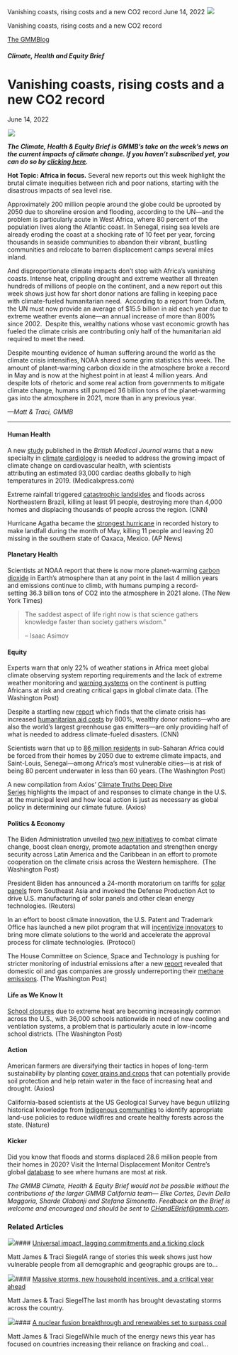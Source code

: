 



Vanishing coasts, rising costs and a new CO2 record
June 14, 2022
![](data:image/gif;base64,R0lGODlhAQABAAAAACH5BAEKAAEALAAAAAABAAEAAAICTAEAOw==)![](https://www.gmmb.com/wp-content/uploads/2022/06/Picture-Today.png)



Vanishing coasts, rising costs and a new CO2 record





 [The GMMBlog](/blog/)



##### Climate, Health and Equity Brief

 Vanishing coasts, rising costs and a new CO2 record
===================================================


June 14, 2022



![](data:image/gif;base64,R0lGODlhAQABAAAAACH5BAEKAAEALAAAAAABAAEAAAICTAEAOw==)![](https://www.gmmb.com/wp-content/uploads/2022/06/Picture-Today-552x552.png) 


***The Climate, Health & Equity Brief is GMMB’s take on the week’s news on the current impacts of climate change. If you haven’t subscribed yet, you can do so by [clicking here](https://mailchimp.us4.list-manage.com/subscribe?u=f2f8c4bdabe1a2a83f914e813&id=4a13a601e2).***


**Hot Topic:** **Africa in focus.** Several new reports out this week highlight the brutal climate inequities between rich and poor nations, starting with the disastrous impacts of sea level rise.


Approximately 200 million people around the globe could be uprooted by 2050 due to shoreline erosion and flooding, according to the UN—and the problem is particularly acute in West Africa, where 80 percent of the population lives along the Atlantic coast. In Senegal, rising sea levels are already eroding the coast at a shocking rate of 10 feet per year, forcing thousands in seaside communities to abandon their vibrant, bustling communities and relocate to barren displacement camps several miles inland.


And disproportionate climate impacts don’t stop with Africa’s vanishing coasts. Intense heat, crippling drought and extreme weather all threaten hundreds of millions of people on the continent, and a new report out this week shows just how far short donor nations are falling in keeping pace with climate-fueled humanitarian need.  According to a report from Oxfam, the UN must now provide an average of $15.5 billion in aid each year due to extreme weather events alone—an annual increase of more than 800% since 2002.  Despite this, wealthy nations whose vast economic growth has fueled the climate crisis are contributing only half of the humanitarian aid required to meet the need.


Despite mounting evidence of human suffering around the world as the climate crisis intensifies, NOAA shared some grim statistics this week. The amount of planet-warming carbon dioxide in the atmosphere broke a record in May and is now at the highest point in at least 4 million years. And despite lots of rhetoric and some real action from governments to mitigate climate change, humans still pumped 36 billion tons of the planet-warming gas into the atmosphere in 2021, more than in any previous year.


*—Matt & Traci, GMMB*




---


#### Human Health


A new [study](https://gh.bmj.com/content/7/6/e008860 "https://gh.bmj.com/content/7/6/e008860") published in the *British Medical Journal* warns that a new specialty in [climate cardiology](https://medicalxpress.com/news/2022-05-climate-cardiology-specialty-tackle-links.html "https://medicalxpress.com/news/2022-05-climate-cardiology-specialty-tackle-links.html") is needed to address the growing impact of climate change on cardiovascular health, with scientists attributing an estimated 93,000 cardiac deaths globally to high temperatures in 2019. (Medicalxpress.com)


Extreme rainfall triggered [catastrophic landslides](https://www.cnn.com/2022/05/29/americas/brazil-rain-deaths-intl-latam/index.html?utm_term=16539933044319cddc350d0d2&utm_source=cnn_Five+Things+for+Tuesday%2C+May+31%2C+2022&utm_medium=email&bt_ee=YX6PsO82Tu%2B5GqwuhFLHzggDjk7hgGeFcMkyfR5n1H9196YxG514Jm4Xa%2Bxqj0WS&bt_ts=1653993304434 "https://www.cnn.com/2022/05/29/americas/brazil-rain-deaths-intl-latam/index.html?utm_term=16539933044319cddc350d0d2&utm_source=cnn_Five+Things+for+Tuesday%2C+May+31%2C+2022&utm_medium=email&bt_ee=YX6PsO82Tu%2B5GqwuhFLHzggDjk7hgGeFcMkyfR5n1H9196YxG514Jm4Xa") and floods across Northeastern Brazil, killing at least 91 people, destroying more than 4,000 homes and displacing thousands of people across the region. (CNN)


Hurricane Agatha became the [strongest hurricane](https://apnews.com/article/floods-storms-caribbean-mexico-tropical-ac7b5e3592b945011799b9da0b980cb4) in recorded history to make landfall during the month of May, killing 11 people and leaving 20 missing in the southern state of Oaxaca, Mexico. (AP News)


#### Planetary Health


Scientists at NOAA report that there is now more planet-warming [carbon dioxide](https://www.nytimes.com/2022/06/03/climate/carbon-dioxide-record.html "https://www.nytimes.com/2022/06/03/climate/carbon-dioxide-record.html") in Earth’s atmosphere than at any point in the last 4 million years and emissions continue to climb, with humans pumping a record-setting 36.3 billion tons of CO2 into the atmosphere in 2021 alone. (The New York Times)



> The saddest aspect of life right now is that science gathers knowledge faster than society gathers wisdom.”
> 
> 
> – Isaac Asimov
> 
> 


#### Equity



Experts warn that only 22% of weather stations in Africa meet global climate observing system reporting requirements and the lack of extreme weather monitoring and [warning systems](https://www.washingtonpost.com/world/africa-needs-better-weather-warning-systems-urge-experts/2022/06/06/3e50eaa8-e5a0-11ec-a422-11bbb91db30b_story.html) on the continent is putting Africans at risk and creating critical gaps in global climate data. (The Washington Post)


Despite a startling new [report](https://oxfamilibrary.openrepository.com/bitstream/handle/10546/621382/bp-fair-finance-loss-and-damage-070622-en.pdf "https://oxfamilibrary.openrepository.com/bitstream/handle/10546/621382/bp-fair-finance-loss-and-damage-070622-en.pdf") which finds that the climate crisis has increased [humanitarian aid costs](https://www.cnn.com/2022/06/07/world/climate-emergencies-funds-un-report-intl-hnk/index.html "https://www.cnn.com/2022/06/07/world/climate-emergencies-funds-un-report-intl-hnk/index.html") by 800%, wealthy donor nations—who are also the world’s largest greenhouse gas emitters—are only providing half of what is needed to address climate-fueled disasters. (CNN)


Scientists warn that up to [86 million residents](https://www.washingtonpost.com/world/interactive/2022/senegal-climate-refugee-crisis/ "https://www.washingtonpost.com/world/interactive/2022/senegal-climate-refugee-crisis/") in sub-Saharan Africa could be forced from their homes by 2050 due to extreme climate impacts, and Saint-Louis, Senegal—among Africa’s most vulnerable cities—is at risk of being 80 percent underwater in less than 60 years. (The Washington Post)


A new compilation from Axios’ [Climate Truths Deep Dive Series](https://www.axios.com/2022/06/04/climate-truths-global-warming-hits-home "https://www.axios.com/2022/06/04/climate-truths-global-warming-hits-home") highlights the impact of and responses to climate change in the U.S. at the municipal level and how local action is just as necessary as global policy in determining our climate future. (Axios)


#### Politics & Economy


The Biden Administration unveiled [two new initiatives](https://www.washingtonpost.com/politics/2022/06/09/summit-americas-biden-seeks-unity-climate-change/) to combat climate change, boost clean energy, promote adaptation and strengthen energy security across Latin America and the Caribbean in an effort to promote cooperation on the climate crisis across the Western hemisphere.  (The Washington Post)


President Biden has announced a 24-month moratorium on tariffs for [solar panels](https://www.reuters.com/world/us/exclusive-biden-use-executive-action-spark-stalled-solar-projects-amid-tariff-2022-06-06/?utm_source=reddit.com) from Southeast Asia and invoked the Defense Production Act to drive U.S. manufacturing of solar panels and other clean energy technologies. (Reuters)


In an effort to boost climate innovation, the U.S. Patent and Trademark Office has launched a new pilot program that will [incentivize innovators](https://www.protocol.com/newsletters/climate/climate-tech-patent-innovation?rebelltitem=1#rebelltitem1) to bring more climate solutions to the world and accelerate the approval process for climate technologies. (Protocol)


The House Committee on Science, Space and Technology is pushing for stricter monitoring of industrial emissions after a new [report](https://science.house.gov/imo/media/doc/science_committee_majority_staff_report_seeing_ch4_clearly.pdf) revealed that domestic oil and gas companies are grossly underreporting their [methane emissions](https://www.washingtonpost.com/climate-environment/2022/06/08/oil-gas-methane-house-science-permian/). (The Washington Post)


#### Life as We Know It



[School closures](https://www.washingtonpost.com/education/2022/06/04/school-heat-days-climate-change/) due to extreme heat are becoming increasingly common across the U.S., with 36,000 schools nationwide in need of new cooling and ventilation systems, a problem that is particularly acute in low-income school districts. (The Washington Post)


#### Action


American farmers are diversifying their tactics in hopes of long-term sustainability by planting [cover grains and crops](https://www.axios.com/2022/06/04/farmers-new-fixes-drought "https://www.axios.com/2022/06/04/farmers-new-fixes-drought") that can potentially provide soil protection and help retain water in the face of increasing heat and drought. (Axios)


California-based scientists at the US Geological Survey have begun utilizing historical knowledge from [Indigenous communities](https://www.nature.com/articles/d41586-022-01232-x?campaign_id=54&emc=edit_clim_20220607&instance_id=63414&nl=climate-forward&regi_id=98536749&segment_id=94452&te=1&user_id=073e4527d1769e2d4ff3f23e1da5c6b4 "https://www.nature.com/articles/d41586-022-01232-x?campaign_id=54&emc=edit_clim_20220607&instance_id=63414&nl=climate-forward&regi_id=98536749&segment_id=94452&te=1&user_id=073e4527d1769e2d4ff3f23e1da5c6b4") to identify appropriate land-use policies to reduce wildfires and create healthy forests across the state. (Nature)


#### Kicker


Did you know that floods and storms displaced 28.6 million people from their homes in 2020? Visit the Internal Displacement Monitor Centre’s global [database](https://www.internal-displacement.org/research-areas/Displacement-disasters-and-climate-change "https://www.internal-displacement.org/research-areas/Displacement-disasters-and-climate-change") to see where humans are most at risk.


*The GMMB Climate, Health & Equity Brief would not be possible without the contributions of the larger GMMB California team— Elke Cortes, Devin Della Maggoria, Sharde Olabanji and Stefana Simonetto. Feedback on the Brief is welcome and encouraged and should be sent to [CHandEBrief@gmmb.com](mailto:CHandEBrief@gmmb.com).*









### Related Articles

![](data:image/gif;base64,R0lGODlhAQABAAAAACH5BAEKAAEALAAAAAABAAEAAAICTAEAOw==)![](https://www.gmmb.com/wp-content/uploads/2023/01/c53f7cb5-08a2-d0cf-d9a1-c8ef2c9b55e0-380x200.png)#### [Universal impact, lagging commitments and a ticking clock](https://www.gmmb.com/news/universal-impact-lagging-commitments-and-a-ticking-clock/)

Matt James & Traci SiegelA range of stories this week shows just how vulnerable people from all demographic and geographic groups are to…

![](data:image/gif;base64,R0lGODlhAQABAAAAACH5BAEKAAEALAAAAAABAAEAAAICTAEAOw==)![](https://www.gmmb.com/wp-content/uploads/2023/01/Picture1-380x200.png)#### [Massive storms, new household incentives, and a critical year ahead](https://www.gmmb.com/news/massive-storms-new-household-incentives-and-a-critical-year-ahead-and-renewables-set-to-surpass-coal-2/)

Matt James & Traci SiegelThe last month has brought devastating storms across the country.

![](data:image/gif;base64,R0lGODlhAQABAAAAACH5BAEKAAEALAAAAAABAAEAAAICTAEAOw==)![](https://www.gmmb.com/wp-content/uploads/2022/12/Picture1-380x200.png)#### [A nuclear fusion breakthrough and renewables set to surpass coal](https://www.gmmb.com/news/a-nuclear-fusion-breakthrough-and-renewables-set-to-surpass-coal/)

Matt James & Traci SiegelWhile much of the energy news this year has focused on countries increasing their reliance on fracking and coal…




